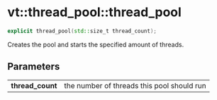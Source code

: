 vt::thread_pool::thread_pool
============================

```c++
explicit thread_pool(std::size_t thread_count);
```

Creates the pool and starts the specified amount of threads.

Parameters
----------

|||
---------------- | ------------------------------------------
**thread_count** | the number of threads this pool should run
